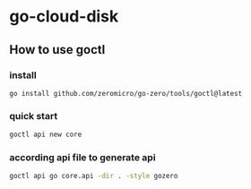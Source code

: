# go-cloud-disk


## How to use goctl

### install

```shell
go install github.com/zeromicro/go-zero/tools/goctl@latest
```

### quick start 

```bash
goctl api new core
```

### according api file to generate api

```bash
goctl api go core.api -dir . -style gozero
```

